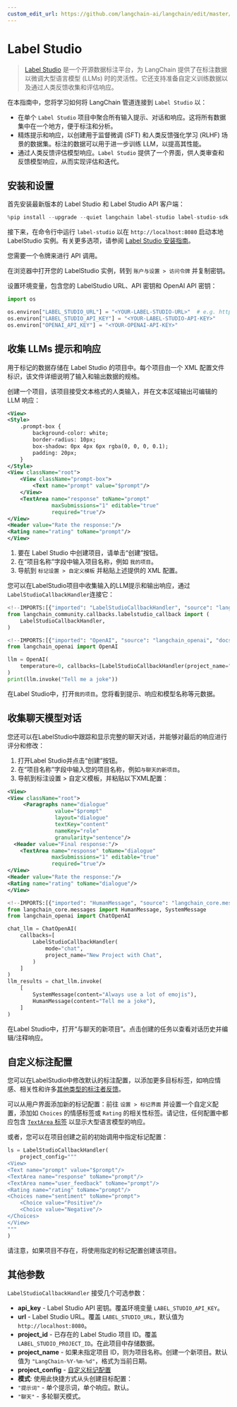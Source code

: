 ```yaml
---
custom_edit_url: https://github.com/langchain-ai/langchain/edit/master/docs/docs/integrations/callbacks/labelstudio.ipynb
---
```

# Label Studio


>[Label Studio](https://labelstud.io/guide/get_started) 是一个开源数据标注平台，为 LangChain 提供了在标注数据以微调大型语言模型 (LLMs) 时的灵活性。它还支持准备自定义训练数据以及通过人类反馈收集和评估响应。

在本指南中，您将学习如何将 LangChain 管道连接到 `Label Studio` 以：

- 在单个 `Label Studio` 项目中聚合所有输入提示、对话和响应。这将所有数据集中在一个地方，便于标注和分析。
- 精炼提示和响应，以创建用于监督微调 (SFT) 和人类反馈强化学习 (RLHF) 场景的数据集。标注的数据可以用于进一步训练 LLM，以提高其性能。
- 通过人类反馈评估模型响应。`Label Studio` 提供了一个界面，供人类审查和反馈模型响应，从而实现评估和迭代。

## 安装和设置

首先安装最新版本的 Label Studio 和 Label Studio API 客户端：


```python
%pip install --upgrade --quiet langchain label-studio label-studio-sdk langchain-openai langchain-community
```

接下来，在命令行中运行 `label-studio` 以在 `http://localhost:8080` 启动本地 LabelStudio 实例。有关更多选项，请参阅 [Label Studio 安装指南](https://labelstud.io/guide/install)。

您需要一个令牌来进行 API 调用。

在浏览器中打开您的 LabelStudio 实例，转到 `账户与设置 > 访问令牌` 并复制密钥。

设置环境变量，包含您的 LabelStudio URL、API 密钥和 OpenAI API 密钥：


```python
import os

os.environ["LABEL_STUDIO_URL"] = "<YOUR-LABEL-STUDIO-URL>"  # e.g. http://localhost:8080
os.environ["LABEL_STUDIO_API_KEY"] = "<YOUR-LABEL-STUDIO-API-KEY>"
os.environ["OPENAI_API_KEY"] = "<YOUR-OPENAI-API-KEY>"
```

## 收集 LLMs 提示和响应

用于标记的数据存储在 Label Studio 的项目中。每个项目由一个 XML 配置文件标识，该文件详细说明了输入和输出数据的规格。

创建一个项目，该项目接受文本格式的人类输入，并在文本区域输出可编辑的 LLM 响应：

```xml
<View>
<Style>
    .prompt-box {
        background-color: white;
        border-radius: 10px;
        box-shadow: 0px 4px 6px rgba(0, 0, 0, 0.1);
        padding: 20px;
    }
</Style>
<View className="root">
    <View className="prompt-box">
        <Text name="prompt" value="$prompt"/>
    </View>
    <TextArea name="response" toName="prompt"
              maxSubmissions="1" editable="true"
              required="true"/>
</View>
<Header value="Rate the response:"/>
<Rating name="rating" toName="prompt"/>
</View>
```

1. 要在 Label Studio 中创建项目，请单击“创建”按钮。
2. 在“项目名称”字段中输入项目名称，例如 `我的项目`。
3. 导航到 `标记设置 > 自定义模板` 并粘贴上述提供的 XML 配置。

您可以在LabelStudio项目中收集输入的LLM提示和输出响应，通过`LabelStudioCallbackHandler`连接它：


```python
<!--IMPORTS:[{"imported": "LabelStudioCallbackHandler", "source": "langchain_community.callbacks.labelstudio_callback", "docs": "https://python.langchain.com/api_reference/community/callbacks/langchain_community.callbacks.labelstudio_callback.LabelStudioCallbackHandler.html", "title": "Label Studio"}]-->
from langchain_community.callbacks.labelstudio_callback import (
    LabelStudioCallbackHandler,
)
```


```python
<!--IMPORTS:[{"imported": "OpenAI", "source": "langchain_openai", "docs": "https://python.langchain.com/api_reference/openai/llms/langchain_openai.llms.base.OpenAI.html", "title": "Label Studio"}]-->
from langchain_openai import OpenAI

llm = OpenAI(
    temperature=0, callbacks=[LabelStudioCallbackHandler(project_name="My Project")]
)
print(llm.invoke("Tell me a joke"))
```

在Label Studio中，打开`我的项目`。您将看到提示、响应和模型名称等元数据。

## 收集聊天模型对话

您还可以在LabelStudio中跟踪和显示完整的聊天对话，并能够对最后的响应进行评分和修改：

1. 打开Label Studio并点击“创建”按钮。
2. 在“项目名称”字段中输入您的项目名称，例如`与聊天的新项目`。
3. 导航到标注设置 > 自定义模板，并粘贴以下XML配置：

```xml
<View>
<View className="root">
     <Paragraphs name="dialogue"
               value="$prompt"
               layout="dialogue"
               textKey="content"
               nameKey="role"
               granularity="sentence"/>
  <Header value="Final response:"/>
    <TextArea name="response" toName="dialogue"
              maxSubmissions="1" editable="true"
              required="true"/>
</View>
<Header value="Rate the response:"/>
<Rating name="rating" toName="dialogue"/>
</View>
```


```python
<!--IMPORTS:[{"imported": "HumanMessage", "source": "langchain_core.messages", "docs": "https://python.langchain.com/api_reference/core/messages/langchain_core.messages.human.HumanMessage.html", "title": "Label Studio"}, {"imported": "SystemMessage", "source": "langchain_core.messages", "docs": "https://python.langchain.com/api_reference/core/messages/langchain_core.messages.system.SystemMessage.html", "title": "Label Studio"}, {"imported": "ChatOpenAI", "source": "langchain_openai", "docs": "https://python.langchain.com/api_reference/openai/chat_models/langchain_openai.chat_models.base.ChatOpenAI.html", "title": "Label Studio"}]-->
from langchain_core.messages import HumanMessage, SystemMessage
from langchain_openai import ChatOpenAI

chat_llm = ChatOpenAI(
    callbacks=[
        LabelStudioCallbackHandler(
            mode="chat",
            project_name="New Project with Chat",
        )
    ]
)
llm_results = chat_llm.invoke(
    [
        SystemMessage(content="Always use a lot of emojis"),
        HumanMessage(content="Tell me a joke"),
    ]
)
```

在Label Studio中，打开“与聊天的新项目”。点击创建的任务以查看对话历史并编辑/注释响应。

## 自定义标注配置

您可以在LabelStudio中修改默认的标注配置，以添加更多目标标签，如响应情感、相关性和许多[其他类型的标注者反馈](https://labelstud.io/tags/)。

可以从用户界面添加新的标记配置：前往 `设置 > 标记界面` 并设置一个自定义配置，添加如 `Choices` 的情感标签或 `Rating` 的相关性标签。请记住，任何配置中都应包含 [`TextArea` 标签](https://labelstud.io/tags/textarea) 以显示大型语言模型的响应。

或者，您可以在项目创建之前的初始调用中指定标记配置：


```python
ls = LabelStudioCallbackHandler(
    project_config="""
<View>
<Text name="prompt" value="$prompt"/>
<TextArea name="response" toName="prompt"/>
<TextArea name="user_feedback" toName="prompt"/>
<Rating name="rating" toName="prompt"/>
<Choices name="sentiment" toName="prompt">
    <Choice value="Positive"/>
    <Choice value="Negative"/>
</Choices>
</View>
"""
)
```

请注意，如果项目不存在，将使用指定的标记配置创建该项目。

## 其他参数

`LabelStudioCallbackHandler` 接受几个可选参数：

- **api_key** - Label Studio API 密钥。覆盖环境变量 `LABEL_STUDIO_API_KEY`。
- **url** - Label Studio URL。覆盖 `LABEL_STUDIO_URL`，默认值为 `http://localhost:8080`。
- **project_id** - 已存在的 Label Studio 项目 ID。覆盖 `LABEL_STUDIO_PROJECT_ID`。在此项目中存储数据。
- **project_name** - 如果未指定项目 ID，则为项目名称。创建一个新项目。默认值为 `"LangChain-%Y-%m-%d"`，格式为当前日期。
- **project_config** - [自定义标记配置](#custom-labeling-configuration)
- **模式**: 使用此快捷方式从头创建目标配置：
- `"提示词"` - 单个提示词，单个响应。默认。
- `"聊天"` - 多轮聊天模式。


